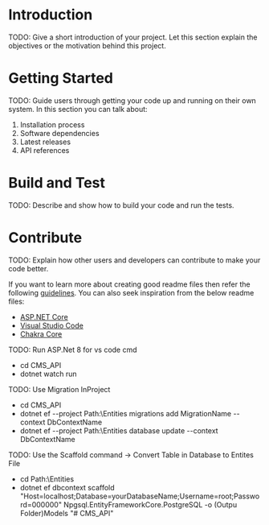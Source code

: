# Introduction

TODO: Give a short introduction of your project. Let this section explain the objectives or the motivation behind this project.

# Getting Started

TODO: Guide users through getting your code up and running on their own system. In this section you can talk about:

1. Installation process
2. Software dependencies
3. Latest releases
4. API references

# Build and Test

TODO: Describe and show how to build your code and run the tests.

# Contribute

TODO: Explain how other users and developers can contribute to make your code better.

If you want to learn more about creating good readme files then refer the following [guidelines](https://docs.microsoft.com/en-us/azure/devops/repos/git/create-a-readme?view=azure-devops). You can also seek inspiration from the below readme files:

- [ASP.NET Core](https://github.com/aspnet/Home)
- [Visual Studio Code](https://github.com/Microsoft/vscode)
- [Chakra Core](https://github.com/Microsoft/ChakraCore)

TODO: Run ASP.Net 8 for vs code cmd

- cd CMS_API
- dotnet watch run

TODO: Use Migration InProject

- cd CMS_API
- dotnet ef --project Path:\Entities migrations add MigrationName --context DbContextName
- dotnet ef --project Path:\Entities database update --context DbContextName

TODO: Use the Scaffold command -> Convert Table in Database to Entites File

- cd Path:\Entities
- dotnet ef dbcontext scaffold "Host=localhost;Database=yourDatabaseName;Username=root;Password=000000" Npgsql.EntityFrameworkCore.PostgreSQL -o (Outpu Folder)Models
"# CMS_API" 
